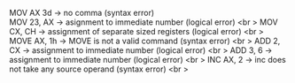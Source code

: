 MOV AX 3d -> no comma (syntax error)\
MOV 23, AX -> asignment to immediate number (logical error) <br \>
MOV CX, CH -> assignment of separate sized registers (logical error) <br \>
MOVE AX, 1h -> MOVE is not a valid command (syntax error) <br \>
ADD 2, CX -> assignment to immediate number (logical error) <br \>
ADD 3, 6 -> assignment to immediate number (logical error) <br \>
INC AX, 2 -> inc does not take any source operand (syntax error) <br \>
